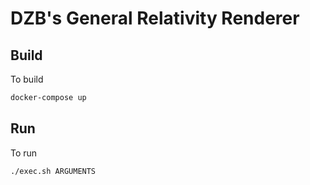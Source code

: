 # DZB's General Relativity Renderer

## Build

To build
```sh
docker-compose up
```

## Run

To run
```sh
./exec.sh ARGUMENTS
```
